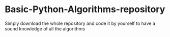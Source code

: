 # Basic-Python-Algorithms-repository
Simply download the whole repository and code it by yourself to have a sound knowledge of all the algorithms
